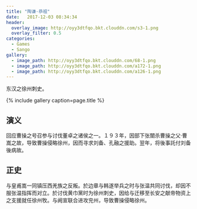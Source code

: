 ```yaml
---
title: "陶谦·恭祖"
date:   2017-12-03 08:34:34
header:
  overlay_image: http://oyy3dtfqo.bkt.clouddn.com/s3-1.png
  overlay_filter: 0.5
categories:
  - Games
  - Sango
gallery:
  - image_path: http://oyy3dtfqo.bkt.clouddn.com/68-1.png
  - image_path: http://oyy3dtfqo.bkt.clouddn.com/a172-1.png
  - image_path: http://oyy3dtfqo.bkt.clouddn.com/a126-1.png
---
```


东汉之徐州刺史。

{% include gallery caption=page.title %}

## 演义

回应曹操之号召参与讨伐董卓之诸侯之一。１９３年，因部下张闓杀曹操之父·曹嵩之故，导致曹操侵略徐州，因而寻求刘备、孔融之援助。翌年，将後事託付刘备後病故。

## 正史

与皇甫嵩一同镇压西羌族之反叛。於边章与韩遂举兵之时与张温共同讨伐，却因不服张温指挥而对立。於讨伐黄巾黨时为徐州刺史，因给与迁移至长安之献帝物资上之支援就任徐州牧。与阙宣联合进攻兖州，导致曹操侵略徐州。
